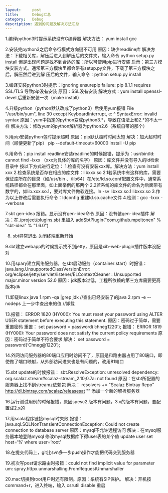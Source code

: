 ```yaml
---
layout:     post
title:      Debug汇总
category:   Debug
description: 遇到的问题及解决方法汇总
---
```


1.编译python3时提示系统没有C编译器
解决方法： yum install gcc

2.安装完python3之后命令行模式方向键不可用
     原因：缺少readline库
     解决方法：下载相关库，解压后进入到解压后的文件夹，输入命令 python setup.py install
                        但是出现问题是找不到合适的库：所以可使用pip进行安装
     启示：第三方模块安装方式。通常第三方模块里都会带有setup.py文件，下载了第三方模块之后，解压然后进到解                  压后的文件，输入命令：python setup.py install

3.编译安装python3时提示：Ignoring ensurepip failure: pip 8.1.1 requires SSL/TLS 导致pip没有安装
   原因：SSL没有安装
   解决方式：yum install openssl-devel 后重新安装一次（make install）

4.升级python（python默认改成了python3）后使用yum报错
File "/usr/bin/yum", line 30
    except KeyboardInterrupt, e:
                            ^
SyntaxError: invalid syntax
原因：yum中指定的python变成python3.*，导致在语法上和2.*的不太一样
解决方法：修改yum的python解析器为python2.6（系统自带的那个）

5.用pip安装python包时提示超时
     原因：pip默认超时时间太短
     解决：加大超时时间（顺便更新了pip）   pip --default-timeout=60000 install -U pip

6.用命令：pip install readline安装readline的时候报错，提示为：usr/bin/ld: cannot find -lxxx   （xxx为具体的库的名字）
   原因：库文件并没有导入的ld检索目录中
   按以下方式进行定位：
     1.检查有没有安装xxx库。解决方法：yum install xxx
     2.检查系统是否存在相应的库文件：libxxx.so
          2.1若系统中有这样的库，需要保证库所在的目录（如/usr/bin 、/lib64）在/etc/ld.so.conf配置文件中，通常系统路径都会在那里面，如上面举例的那两个
          2.2若系统的库文件的命名为后面带有数字的，如lib.xxx.so.1，要对库文件做软连接。ln -sv libxxx.so.1 libxxx.so
     3.作为以上修改后需要执行命令：ldconfig 重建ld.so.cache文件
     4.检测：gcc -lxxx --verbose

7.sbt gen-idea 报错。显示没有gen-idea命令
     原因：没有装gen-idea插件
     解决：在./project/plugins.sbt 里加入 addSbtPlugin("com.github.mpeltonen" % "sbt-idea" % "1.6.0")

8. sbt异常退出  关闭终端重新开始

9.sbt建立webapp的时候提示找不到jetty，原因是xib-web-plugin插件版本没配对

10.用spary建立网络服务器，在sbt启动服务（container:start）时报错：java.lang.UnsupportedClassVersionError: org/eclipse/jetty/servlet/listener/ELContextCleaner : Unsupported major.minor version 52.0
  原因：jdk版本过低，工程所依赖的第三方库需要更高版本jdk

11.卸载linux java
     1.rpm -qa |grep jdk  //查出已经安装了的java
     2.rpm -e --nodeps 上一步中查出来的值   //卸载


13.报错： ERROR 1820 (HY000): You must reset your password using ALTER USER statement before executing this statement.
     原因：密码过于简单，需要重置密码
     重置： set password = password(‘chneg1220’);
     报错： ERROR 1819 (HY000): Your password does not satisfy the current policy requirements
     原因：密码过于简单不符合要求
     解决： set password = password(‘Chneg@1220’);

14.外网访问服务器的80端口应用时访问不了，原因是和路由器占用了80端口，即使做了端口映射，从外部访问进来也是有问题的，改用81端口

15.sbt update的时候报错： sbt.ResolveException: unresolved dependency: org.scalaz.stream#scalaz-stream_2.10;0.7a: not found
     原因：在sbt所配置的服务器上找不到streamz依赖包
     解决： resolvers += "Scalaz Bintray Repo" http://dl.bintray.com/scalaz/releasesat "” 添加一个新的解析服务器


16.运行测试用例的时候报错，原因spesc2 版本有问题，3.x的版本有问题，要配置成2.x的

17.用scala程序链接mysql时失败
     报错：java.sql.SQLNonTransientConnectionException: Could not create connection to database server
     原因：mysql不允许远程访问
     解决：在mysql服务器本地登陆mysql 修改mysql数据库下得user表的某个值  update user set host=‘%’ where user=‘root'

18.在提交代码上，git比svn多一步push操作才能把代码交到服务器

19.初次写post请求路由时报错：could not find implicit value for parameter um: spray.httpx.unmarshalling.FromRequestUnmarshaller

20.mac切换到root用户时还有限制。原因：系统有SIP保护。 解决：开机按command+r，进入终端，输入 csrutil disable  重启



